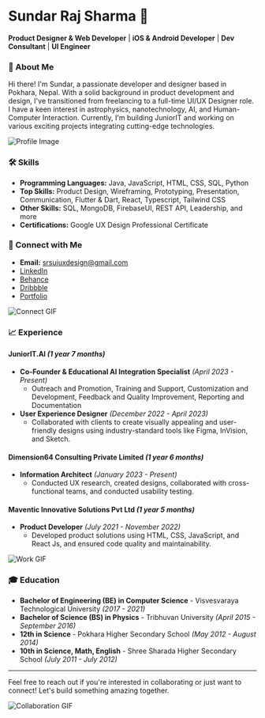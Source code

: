 # Sundar Raj Sharma 🚀

**Product Designer & Web Developer** | **iOS & Android Developer** | **Dev Consultant** | **UI Engineer**

### 🌟 About Me
Hi there! I'm Sundar, a passionate developer and designer based in Pokhara, Nepal. With a solid background in product development and design, I've transitioned from freelancing to a full-time UI/UX Designer role. I have a keen interest in astrophysics, nanotechnology, AI, and Human-Computer Interaction. Currently, I'm building JuniorIT and working on various exciting projects integrating cutting-edge technologies.

![Profile Image](https://your-image-link.com/profile.jpg)

### 🛠️ Skills
- **Programming Languages:** Java, JavaScript, HTML, CSS, SQL, Python
- **Top Skills:** Product Design, Wireframing, Prototyping, Presentation, Communication, Flutter & Dart, React, Typescript, Tailwind CSS
- **Other Skills:** SQL, MongoDB, FirebaseUI, REST API, Leadership, and more
- **Certifications:** Google UX Design Professional Certificate

### 🔗 Connect with Me
- **Email:** [srsuiuxdesign@gmail.com](mailto:srsuiuxdesign@gmail.com)
- [LinkedIn](https://www.linkedin.com/in/sundar-raj-sharma-1a837b169/)
- [Behance](https://www.behance.net/sundarsharma)
- [Dribbble](https://dribbble.com/sundar1122)
- [Portfolio](https://portfolio-srsuiuxdesigns-projects.vercel.app)

![Connect GIF](https://your-gif-link.com/connect.gif)

### 📈 Experience
#### **JuniorIT.AI** *(1 year 7 months)*
- **Co-Founder & Educational AI Integration Specialist** *(April 2023 - Present)*
  - Outreach and Promotion, Training and Support, Customization and Development, Feedback and Quality Improvement, Reporting and Documentation
- **User Experience Designer** *(December 2022 - April 2023)*
  - Collaborated with clients to create visually appealing and user-friendly designs using industry-standard tools like Figma, InVision, and Sketch.

#### **Dimension64 Consulting Private Limited** *(1 year 6 months)*
- **Information Architect** *(January 2023 - Present)*
  - Conducted UX research, created designs, collaborated with cross-functional teams, and conducted usability testing.

#### **Maventic Innovative Solutions Pvt Ltd** *(1 year 5 months)*
- **Product Developer** *(July 2021 - November 2022)*
  - Developed product solutions using HTML, CSS, JavaScript, and React Js, and ensured code quality and maintainability.

![Work GIF](https://your-gif-link.com/work.gif)

### 🎓 Education
- **Bachelor of Engineering (BE) in Computer Science** - Visvesvaraya Technological University *(2017 - 2021)*
- **Bachelor of Science (BS) in Physics** - Tribhuvan University *(April 2015 - September 2016)*
- **12th in Science** - Pokhara Higher Secondary School *(May 2012 - August 2014)*
- **10th in Science, Math, English** - Shree Sharada Higher Secondary School *(July 2011 - July 2012)*

---

Feel free to reach out if you're interested in collaborating or just want to connect! Let's build something amazing together.

![Collaboration GIF](https://your-gif-link.com/collaboration.gif)
